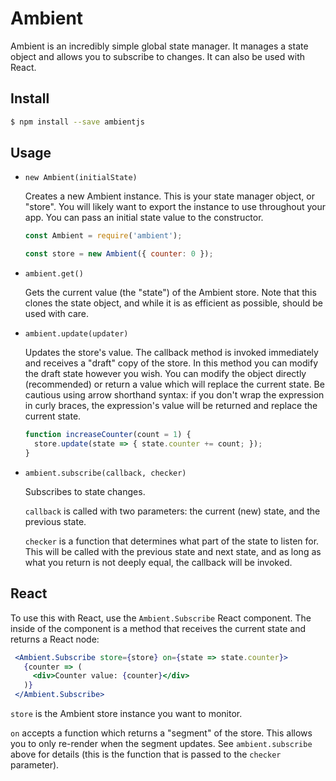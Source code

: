 # Ambient

Ambient is an incredibly simple global state manager. It manages a state object and allows you to
subscribe to changes. It can also be used with React.

## Install

```bash
$ npm install --save ambientjs
```

## Usage

- `new Ambient(initialState)`

    Creates a new Ambient instance. This is your state manager object, or "store". 
    You will likely want to export the instance to use throughout your app.
    You can pass an initial state value to the constructor. 
    
    ```js
    const Ambient = require('ambient');
    
    const store = new Ambient({ counter: 0 });
    ```

- `ambient.get()`

    Gets the current value (the "state") of the Ambient store. Note that this clones the state 
    object, and while it is as efficient as possible, should be used with care.

- `ambient.update(updater)`
    
    Updates the store's value. The callback method is invoked immediately and receives 
    a "draft" copy of the store. In this method you can modify the draft state however
    you wish. You can modify the object directly (recommended) or return a value which will replace
    the current state. Be cautious using arrow shorthand syntax: if you don't wrap the expression
    in curly braces, the expression's value will be returned and replace the current state.
    
    ```js
    function increaseCounter(count = 1) {
      store.update(state => { state.counter += count; });
    }
    ```
  
- `ambient.subscribe(callback, checker)`
 
    Subscribes to state changes. 
    
    `callback` is called with two parameters: the current (new) state, and the previous 
    state. 
    
    `checker` is a function that determines what part of the state to listen for. This
    will be called with the previous state and next state, and as long as what you return
    is not deeply equal, the callback will be invoked.


## React

To use this with React, use the `Ambient.Subscribe` React component. 
The inside of the component is a method that receives the current state and returns 
a React node:

```jsx
 <Ambient.Subscribe store={store} on={state => state.counter}>
   {counter => (
     <div>Counter value: {counter}</div>
   )}
 </Ambient.Subscribe>
```

`store` is the Ambient store instance you want to monitor.

`on` accepts a function which returns a "segment" of the store. This 
allows you to only re-render when the segment updates. See `ambient.subscribe`
above for details (this is the function that is passed to the `checker` parameter).
